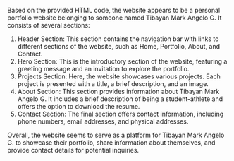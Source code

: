 Based on the provided HTML code, the website appears to be a personal portfolio website belonging to someone named Tibayan Mark Angelo G. It consists of several sections:

1. Header Section: This section contains the navigation bar with links to different sections of the website, such as Home, Portfolio, About, and Contact.
2. Hero Section: This is the introductory section of the website, featuring a greeting message and an invitation to explore the portfolio.
3. Projects Section: Here, the website showcases various projects. Each project is presented with a title, a brief description, and an image.
4. About Section: This section provides information about Tibayan Mark Angelo G. It includes a brief description of being a student-athlete and offers the option to download the resume.
5. Contact Section: The final section offers contact information, including phone numbers, email addresses, and physical addresses.

Overall, the website seems to serve as a platform for Tibayan Mark Angelo G. to showcase their portfolio, share information about themselves, and provide contact details for potential inquiries.

